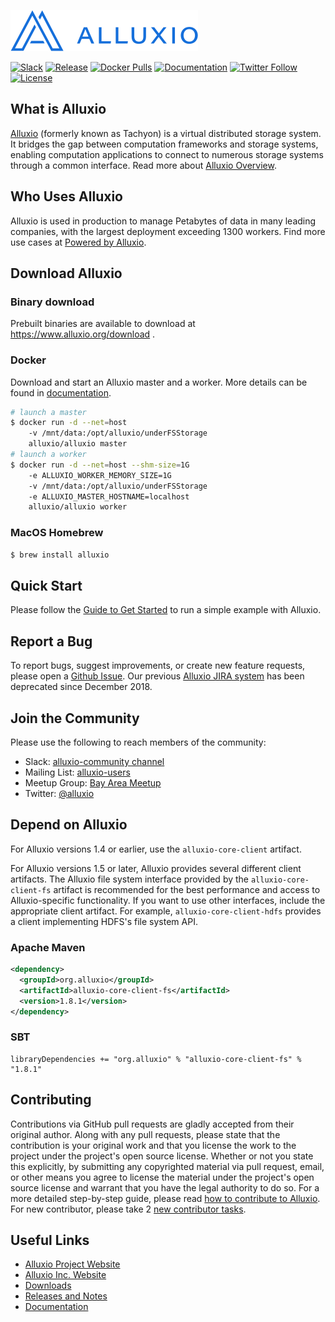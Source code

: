 [![logo](docs/resources/alluxio_logo.png "Alluxio")](https://www.alluxio.org)

[![Slack](https://img.shields.io/badge/slack-alluxio-blue.svg?logo=slack)](https://www.alluxio.org/slack)
[![Release](https://img.shields.io/github/release/alluxio/alluxio/all.svg)](https://www.alluxio.org/download)
[![Docker Pulls](https://img.shields.io/docker/pulls/alluxio/alluxio.svg)](https://hub.docker.com/r/alluxio/alluxio)
[![Documentation](https://img.shields.io/badge/docs-reference-blue.svg)](https://www.alluxio.org/docs)
[![Twitter Follow](https://img.shields.io/twitter/follow/alluxio.svg?label=Follow&style=social)](https://twitter.com/intent/follow?screen_name=alluxio)
[![License](https://img.shields.io/github/license/alluxio/alluxio.svg)](https://github.com/Alluxio/alluxio/blob/master/LICENSE)

## What is Alluxio
[Alluxio](https://www.alluxio.org) (formerly known as Tachyon)
is a virtual distributed storage system. It bridges the gap between
computation frameworks and storage systems, enabling computation applications to connect to
numerous storage systems through a common interface. Read more about
[Alluxio Overview](https://www.alluxio.org/docs/1.8/en/Overview.html).

## Who Uses Alluxio

Alluxio is used in production to manage Petabytes of data in many leading companies, with
the largest deployment exceeding 1300 workers. Find more use cases at
[Powered by Alluxio](https://www.alluxio.org/community/powered-by-alluxio).

## Download Alluxio

### Binary download

Prebuilt binaries are available to download at https://www.alluxio.org/download .

### Docker

Download and start an Alluxio master and a worker. More details can be found in [documentation](https://www.alluxio.org/docs/1.8/en/deploy/Running-Alluxio-On-Docker.html).

```bash
# launch a master
$ docker run -d --net=host
    -v /mnt/data:/opt/alluxio/underFSStorage
    alluxio/alluxio master
# launch a worker
$ docker run -d --net=host --shm-size=1G
    -e ALLUXIO_WORKER_MEMORY_SIZE=1G
    -v /mnt/data:/opt/alluxio/underFSStorage
    -e ALLUXIO_MASTER_HOSTNAME=localhost
    alluxio/alluxio worker
```

### MacOS Homebrew

```bash
$ brew install alluxio
```

## Quick Start

Please follow the [Guide to Get Started](http://www.alluxio.org/docs/1.8/en/Getting-Started.html)
to run a simple example with Alluxio.

## Report a Bug

To report bugs, suggest improvements, or create new feature requests, please open a [Github Issue](https://github.com/alluxio/alluxio/issues). Our previous [Alluxio JIRA system](https://alluxio.atlassian.net) has been deprecated since December 2018.

## Join the Community

Please use the following to reach members of the community:

* Slack: [alluxio-community channel](https://www.alluxio.org/slack)
* Mailing List: [alluxio-users](https://groups.google.com/forum/?fromgroups#!forum/alluxio-users)
* Meetup Group: [Bay Area Meetup](http://www.meetup.com/Alluxio)
* Twitter: [@alluxio](https://twitter.com/alluxio)

## Depend on Alluxio

For Alluxio versions 1.4 or earlier, use the `alluxio-core-client` artifact.

For Alluxio versions 1.5 or later, Alluxio provides several different client artifacts. The Alluxio
file system interface provided by the `alluxio-core-client-fs` artifact is recommended for the best
performance and access to Alluxio-specific functionality. If you want to use other interfaces,
include the appropriate client artifact. For example, `alluxio-core-client-hdfs` provides a client
implementing HDFS's file system API.

### Apache Maven
```xml
<dependency>
  <groupId>org.alluxio</groupId>
  <artifactId>alluxio-core-client-fs</artifactId>
  <version>1.8.1</version>
</dependency>
```

### SBT
```
libraryDependencies += "org.alluxio" % "alluxio-core-client-fs" % "1.8.1"
```

## Contributing

Contributions via GitHub pull requests are gladly accepted from their original author. Along with
any pull requests, please state that the contribution is your original work and that you license the
work to the project under the project's open source license. Whether or not you state this
explicitly, by submitting any copyrighted material via pull request, email, or other means you agree
to license the material under the project's open source license and warrant that you have the legal
authority to do so.
For a more detailed step-by-step guide, please read
[how to contribute to Alluxio](https://www.alluxio.org/docs/1.8/en/contributor/Contributor-Getting-Started.html).
For new contributor, please take 2 [new contributor tasks](https://github.com/Alluxio/new-contributor-tasks).

## Useful Links

- [Alluxio Project Website](https://www.alluxio.org/)
- [Alluxio Inc. Website](https://www.alluxio.com/)
- [Downloads](https://www.alluxio.org/download)
- [Releases and Notes](https://www.alluxio.org/download/releases/)
- [Documentation](https://www.alluxio.org/docs/)
